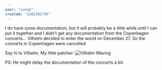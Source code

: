 ```yaml
---
user: "sunep"
created: "1483302745"
---
```


I do have some documentation, but it will probably be a little while until I can put it together and I didn't get any documentation from the Copenhagen concerts... Vilhelm decided to enter the world on December 27. So the concerts in Copenhagen were cancelled

Say hi to Vilhelm, My little patcher:
![Vilhelm Waving](2016-12-28%2001.29.44.jpg) 

PS: He might delay the documentation of the concerts a bit.


